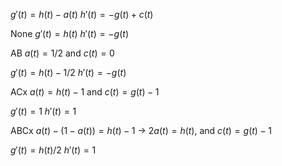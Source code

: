 $g'(t) = h(t) - a(t)$
$h'(t) = -g(t) + c(t)$

None
$g'(t) = h(t)$
$h'(t) = -g(t)$

AB
$a(t)=1/2$ and $c(t) = 0$

$g'(t) = h(t) - 1/2$
$h'(t) = -g(t)$

ACx
$a(t) = h(t) - 1$ and $c(t) = g(t) - 1$

$g'(t) = 1$
$h'(t) = 1$

ABCx
$a(t)-(1-a(t)) = h(t) - 1$ -> $2a(t) = h(t)$, and $c(t) = g(t) - 1$

$g'(t) = h(t) / 2$
$h'(t) = 1$



